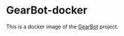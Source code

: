 # GearBot-docker #

This is a docker image of the [GearBot](https://github.com/kyleondy/GearBot-irc) project.
